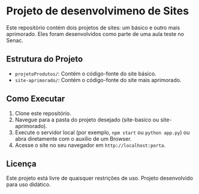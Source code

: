 # Projeto de desenvolvimeno de Sites

Este repositório contém dois projetos de sites: um básico e outro mais aprimorado. Eles foram desenvolvidos como parte de uma aula teste no Senac.

## Estrutura do Projeto

- `projetoProdutos/`: Contém o código-fonte do site básico.
- `site-aprimorado/`: Contém o código-fonte do site mais aprimorado.

## Como Executar

1. Clone este repositório.
2. Navegue para a pasta do projeto desejado (site-basico ou site-aprimorado).
3. Execute o servidor local (por exemplo, `npm start` ou `python app.py`) ou abra diretamente com o auxilio de um Browser.
4. Acesse o site no seu navegador em `http://localhost:porta`.

## Licença

Este projeto está livre de quaisquer restrições de uso. Projeto desenvolvido para uso didático.
